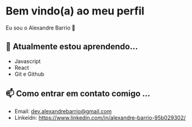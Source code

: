 # Bem vindo(a) ao meu perfil 
 Eu sou o Alexandre Barrio 👋  
## 🌱 Atualmente estou aprendendo...
- Javascript
- React
- Git e Github
 ## 📫 Como entrar em contato comigo ...
 - Email: dev.alexandrebarrio@gmail.com
 - Linkeidn: https://www.linkedin.com/in/alexandre-barrio-95b029302/

<!---
Ale-Barrio-dev/Ale-Barrio-dev is a ✨ special ✨ repository because its `README.md` (this file) appears on your GitHub profile.
You can click the Preview link to take a look at your changes.
--->
